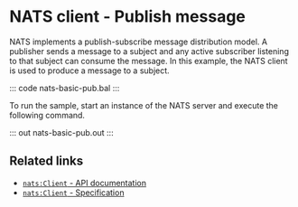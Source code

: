 # NATS client - Publish message

NATS implements a publish-subscribe message distribution model. A publisher sends a message to a subject and any active subscriber listening to that subject can consume the message. In this example, the NATS client is used to produce a message to a subject.

::: code nats-basic-pub.bal :::

To run the sample, start an instance of the NATS server and execute the following command. 

::: out nats-basic-pub.out :::

## Related links
- [`nats:Client` - API documentation](https://lib.ballerina.io/ballerinax/nats/latest/clients/Client)
- [`nats:Client` - Specification](https://github.com/ballerina-platform/module-ballerinax-nats/blob/master/docs/spec/spec.md#3-publishing)
